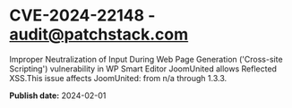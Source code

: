 # CVE-2024-22148 - audit@patchstack.com

Improper Neutralization of Input During Web Page Generation ('Cross-site Scripting') vulnerability in WP Smart Editor JoomUnited allows Reflected XSS.This issue affects JoomUnited: from n/a through 1.3.3.



**Publish date:** 2024-02-01
